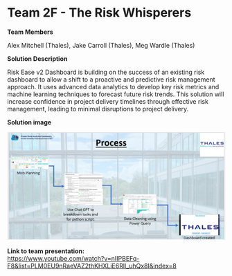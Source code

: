 # Team 2F - The Risk Whisperers

**Team Members**   

Alex Mitchell (Thales), Jake Carroll (Thales), Meg Wardle (Thales)

**Solution Description**

Risk Ease v2 Dashboard is building on the success of an existing risk dashboard to allow a shift to a proactive and predictive risk management approach. It uses advanced data analytics to develop key risk metrics and machine learning techniques to forecast future risk trends. This solution will increase confidence in project delivery timelines through effective risk management, leading to minimal disruptions to project delivery.


**Solution image**

![alt text](https://github.com/Projecting-Success-Solutions-Portal/Hack-24/blob/main/Challenge%202/Team%202D/Team%202D-Solution-Screenshot.png?raw=true)


**Link to team presentation:**   
https://www.youtube.com/watch?v=nIIPBEFq-F8&list=PLM0EU9nRaeVAZ2thKHXLiE6RlI_uhQx8I&index=8
